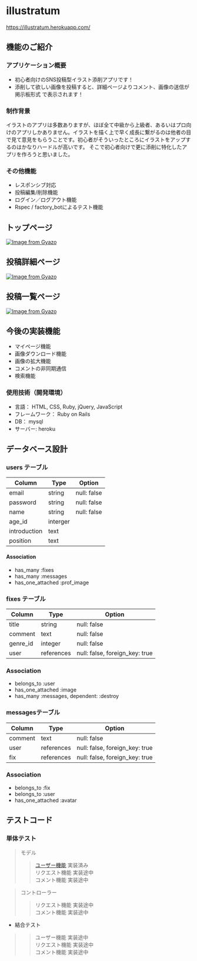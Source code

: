 # illustratum

https://illustratum.herokuapp.com/

## 機能のご紹介

### アプリケーション概要 

- 初心者向けのSNS投稿型イラスト添削アプリです！
- 添削して欲しい画像を投稿すると、詳細ページよりコメント、画像の送信が掲示板形式 で表示されます！

### 制作背景

イラストのアプリは多数ありますが、ほぼ全て中級から上級者、あるいはプロ向けのアプリしかありません。イラストを描く上で早く成長に繋がるのは他者の目で見て意見をもらうことです。初心者がそういったところにイラストをアップするのはかなりハードルが高いです。
そこで初心者向けで更に添削に特化したアプリを作ろうと思いました。

### その他機能

- レスポンシブ対応
- 投稿編集/削除機能
- ログイン／ログアウト機能
- Rspec / factory_botによるテスト機能

## トップページ

[![Image from Gyazo](https://i.gyazo.com/7d59c3ccbf6e6bd59a999c848621eba7.gif)](https://gyazo.com/7d59c3ccbf6e6bd59a999c848621eba7)

## 投稿詳細ページ

[![Image from Gyazo](https://i.gyazo.com/808212e76a65c4f25aaa52141aac0e80.gif)](https://gyazo.com/808212e76a65c4f25aaa52141aac0e80)

## 投稿一覧ページ

[![Image from Gyazo](https://i.gyazo.com/433c44628a8186aadd5d822317e738d3.gif)](https://gyazo.com/433c44628a8186aadd5d822317e738d3)

## 今後の実装機能

- マイページ機能
- 画像ダウンロード機能
- 画像の拡大機能
- コメントの非同期通信
- 検索機能

### 使用技術（開発環境）

- 言語： HTML, CSS, Ruby, jQuery, JavaScript
- フレームワーク： Ruby on Rails
- DB： mysql
- サーバー: heroku

## データベース設計

### users テーブル

| Column       | Type     | Option      |
| ------------ | -------- | ------------|
| email        | string   | null: false |
| password     | string   | null: false |
| name         | string   | null: false |
| age_id       | interger |             |
| introduction | text     |             |
| position     | text     |             |

#### Association

- has_many :fixes
- has_many :messages
- has_one_attached :prof_image

### fixes テーブル

| Column     | Type       | Option                         |
| ---------- | ---------- | -------------------------------|
| title      | string     | null: false                    |
| comment    | text       | null: false                    |
| genre_id   | integer    | null: false                    |
| user       | references | null: false, foreign_key: true |

### Association

- belongs_to :user
- has_one_attached :image
- has_many :messages, dependent: :destroy

### messagesテーブル

| Column    | Type        | Option                         |
| --------- | ----------- | -------------------------------|
| comment   | text        | null: false                    |
| user      | references  | null: false, foreign_key: true |
| fix       | references  | null: false, foreign_key: true |

### Association

- belongs_to :fix
- belongs_to :user
- has_one_attached :avatar

## テストコード

### 単体テスト


>モデル
>> [ユーザー機能](spec/models/user_spec.rb)   実装済み <br>
>> リクエスト機能 実装途中<br>
>> コメント機能   実装途中

> コントローラー
>> リクエスト機能 実装途中<br>
>> コメント機能   実装途中

- 結合テスト

>> ユーザー機能  実装途中<br>
>> リクエスト機能 実装途中<br>
>> コメント機能  実装途中<br>

